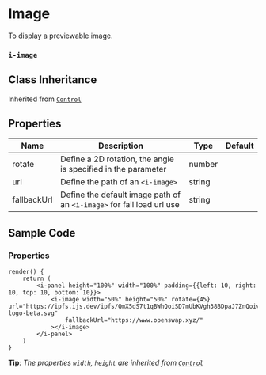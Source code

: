 # Image 

To display a previewable image.

### `i-image`

## Class Inheritance
Inherited from [`Control`](components/Control/README.md)

## Properties

| Name            | Description                                                           | Type       | Default |
| --------------- | -------------------------------------------------                     | ---------- | ------- |
| rotate          | Define a 2D rotation, the angle is specified in the parameter         | number     |         |
| url             | Define the path of an `<i-image>`                                     | string     |         |
| fallbackUrl     | Define the default image path of an `<i-image>` for fail load url use | string     |         |

## Sample Code

### Properties
```typescript(components/Image/samples/i-image.tsx)
render() {
    return (
        <i-panel height="100%" width="100%" padding={{left: 10, right: 10, top: 10, bottom: 10}}>
            <i-image width="50%" height="50%" rotate={45} url="https://ipfs.ijs.dev/ipfs/QmX5dS7t1qBWhQoiSD7mUbKVgh38BDpaJ7ZnQoiv2HqRC4/assets/img/openswap-logo-beta.svg" 
                fallbackUrl="https://www.openswap.xyz/"
            ></i-image>
        </i-panel>
    )
}
```
**Tip**: _The properties `width`, `height` are inherited from [`Control`](components/Control/README.md)_